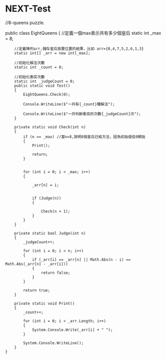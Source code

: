 # NEXT-Test
//8-queens puzzle.

public class EightQueens
    {
        //定義一個max表示共有多少個皇后
        static int _max = 8;

        //定義陣列arr,儲存皇后放置位置的結果，比如 arr={0,4,7,5,2,6,1,3}
        static int[] _arr = new int[_max];

        //初始化解法次數
        static int _count = 0;

        //初始化衝突次數
        static int _judgeCount = 0;
        public static void Test()
        {
            EightQueens.Check(0);

            Console.WriteLine($"一共有{_count}種解法");

            Console.WriteLine($"一共判斷衝突的次數{_judgeCount}次");
        }

        private static void Check(int n)
        {
            if (n == _max) //當n=8,說明8個皇后已經方法，因為初始值從0開始
            {
                Print();

                return;
            }

            
            for (int i = 0; i < _max; i++)
            {
               
                _arr[n] = i;

               
                if (Judge(n))
                {
                 
                    Check(n + 1);
                }
            }
        }

        private static bool Judge(int n)
        {
            _judgeCount++;

            for (int i = 0; i < n; i++)
            {
                if (_arr[i] == _arr[n] || Math.Abs(n - i) == Math.Abs(_arr[n] - _arr[i]))
                {
                    return false;
                }
            }

            return true;
        }

        private static void Print()
        {
            _count++;

            for (int i = 0; i < _arr.Length; i++)
            {
                System.Console.Write(_arr[i] + " ");
            }

            System.Console.WriteLine();
        }
    }
